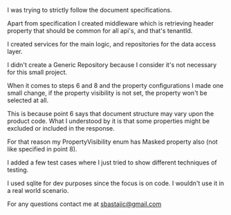 I was trying to strictly follow the document specifications.

Apart from specification I created middleware which is retrieving header property that should be common for all api's, and that's tenantId.

I created services for the main logic, and repositories for the data access layer.

I didn't create a Generic Repository because I consider it's not necessary for this small project.

When it comes to steps 6 and 8 and the property configurations I made one small change, if the property visibility is not set, the property won't be selected at all.

This is because point 6 says that document structure may vary upon the product code. What I understood by it is that some properties might be excluded or included in the response.

For that reason my PropertyVisibility enum has Masked property also (not like specified in point 8).

I added a few test cases where I just tried to show different techniques of testing.

I used sqlite for dev purposes since the focus is on code.
I wouldn't use it in a real world scenario.

For any questions contact me at sbastajic@gmail.com
